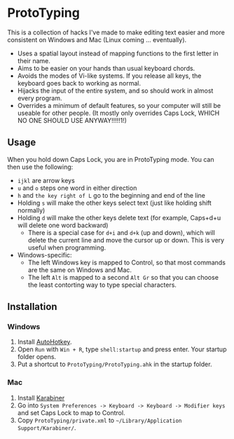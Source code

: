 # ProtoTyping

This is a collection of hacks I've made to make editing text easier and more consistent on Windows and Mac (Linux coming ... eventually).

* Uses a spatial layout instead of mapping functions to the first letter in their name.
* Aims to be easier on your hands than usual keyboard chords.
* Avoids the modes of Vi-like systems. If you release all keys, the keyboard goes back to working as normal.
* Hijacks the input of the entire system, and so should work in almost every program.
* Overrides a minimum of default features, so your computer will still be useable for other people. (It mostly only overrides Caps Lock, WHICH NO ONE SHOULD USE ANYWAY!!!!!1!)

## Usage

When you hold down Caps Lock, you are in ProtoTyping mode. You can then use the following:

* `ijkl` are arrow keys
* `u` and `o` steps one word in either direction
* `h` and `the key right of L` go to the beginning and end of the line
* Holding `s` will make the other keys select text (just like holding shift normally)
* Holding `d` will make the other keys delete text (for example, Caps+d+u will delete one word backward)
	* There is a special case for `d+i` and `d+k` (up and down), which will delete the current line and move the cursor up or down. This is very useful when programming.
* Windows-specific:
	* The left Windows key is mapped to Control, so that most commands are the same on Windows and Mac.
	* The left `Alt` is mapped to a second `Alt Gr` so that you can choose the least contorting way to type special characters.

## Installation

### Windows

1. Install [AutoHotkey](https://www.autohotkey.com).
2. Open `Run` with `Win + R`, type `shell:startup` and press enter. Your startup folder opens.
3. Put a shortcut to `ProtoTyping/ProtoTyping.ahk` in the startup folder.

### Mac

1. Install [Karabiner](https://pqrs.org/osx/karabiner/)
2. Go into `System Preferences -> Keyboard -> Keyboard -> Modifier keys` and set Caps Lock to map to Control.
3. Copy `ProtoTyping/private.xml` to `~/Library/Application Support/Karabiner/`.